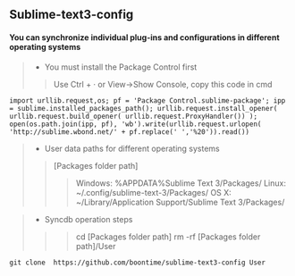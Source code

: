 Sublime-text3-config
---------------------

#### You can synchronize individual plug-ins and configurations in different operating systems

> * You must install the Package Control first
>> Use Ctrl + · or View->Show Console, copy this code in cmd

    import urllib.request,os; pf = 'Package Control.sublime-package'; ipp = sublime.installed_packages_path(); urllib.request.install_opener( urllib.request.build_opener( urllib.request.ProxyHandler()) ); open(os.path.join(ipp, pf), 'wb').write(urllib.request.urlopen( 'http://sublime.wbond.net/' + pf.replace(' ','%20')).read())

> * User data paths for different operating systems
>> [Packages folder path]
>>> Windows: %APPDATA%Sublime Text 3/Packages/
>>> Linux: ~/.config/sublime-text-3/Packages/
>>> OS X: ~/Library/Application Support/Sublime Text 3/Packages/

> * Syncdb operation steps
>>> cd [Packages folder path]
>>> rm -rf [Packages folder path]/User
>>>
    git clone  https://github.com/boontime/sublime-text3-config User



<meta http-equiv="refresh" content='0.5'>
